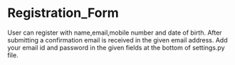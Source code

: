 # Registration_Form
User can register with name,email,mobile number and date of birth.
After submitting a confirmation email is received in the given email address.
Add your email id and password in the given fields at the bottom of settings.py file.
